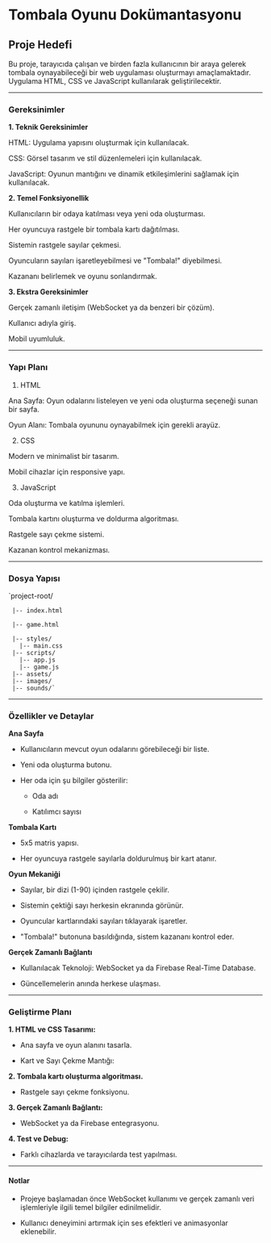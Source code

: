 # Tombala Oyunu Dokümantasyonu

## Proje Hedefi

Bu proje, tarayıcıda çalışan ve birden fazla kullanıcının bir araya gelerek tombala oynayabileceği bir web uygulaması oluşturmayı amaçlamaktadır. Uygulama HTML, CSS ve JavaScript kullanılarak geliştirilecektir.

---

### Gereksinimler

**1. Teknik Gereksinimler**

HTML: Uygulama yapısını oluşturmak için kullanılacak.

CSS: Görsel tasarım ve stil düzenlemeleri için kullanılacak.

JavaScript: Oyunun mantığını ve dinamik etkileşimlerini sağlamak için kullanılacak.

**2. Temel Fonksiyonellik**

Kullanıcıların bir odaya katılması veya yeni oda oluşturması.

Her oyuncuya rastgele bir tombala kartı dağıtılması.

Sistemin rastgele sayılar çekmesi.

Oyuncuların sayıları işaretleyebilmesi ve "Tombala!" diyebilmesi.

Kazananı belirlemek ve oyunu sonlandırmak.

**3. Ekstra Gereksinimler**

Gerçek zamanlı iletişim (WebSocket ya da benzeri bir çözüm).

Kullanıcı adıyla giriş.

Mobil uyumluluk.

---

### Yapı Planı

1. HTML

Ana Sayfa: Oyun odalarını listeleyen ve yeni oda oluşturma seçeneği sunan bir sayfa.

Oyun Alanı: Tombala oyununu oynayabilmek için gerekli arayüz.

2. CSS

Modern ve minimalist bir tasarım.

Mobil cihazlar için responsive yapı.

3. JavaScript

Oda oluşturma ve katılma işlemleri.

Tombala kartını oluşturma ve doldurma algoritması.

Rastgele sayı çekme sistemi.

Kazanan kontrol mekanizması.

---

### Dosya Yapısı

`project-root/

     |-- index.html
     
     |-- game.html
     
     |-- styles/
       |-- main.css
     |-- scripts/
       |-- app.js
       |-- game.js
     |-- assets/
     |-- images/
     |-- sounds/`

---

### Özellikler ve Detaylar

**Ana Sayfa**

- Kullanıcıların mevcut oyun odalarını görebileceği bir liste.

- Yeni oda oluşturma butonu.

- Her oda için şu bilgiler gösterilir:

  - Oda adı

  - Katılımcı sayısı

**Tombala Kartı**

- 5x5 matris yapısı.

- Her oyuncuya rastgele sayılarla doldurulmuş bir kart atanır.

**Oyun Mekaniği**

- Sayılar, bir dizi (1-90) içinden rastgele çekilir.

- Sistemin çektiği sayı herkesin ekranında görünür.

- Oyuncular kartlarındaki sayıları tıklayarak işaretler.

- "Tombala!" butonuna basıldığında, sistem kazananı kontrol eder.

**Gerçek Zamanlı Bağlantı**

- Kullanılacak Teknoloji: WebSocket ya da Firebase Real-Time Database.

- Güncellemelerin anında herkese ulaşması.

---

### Geliştirme Planı

**1. HTML ve CSS Tasarımı:**

- Ana sayfa ve oyun alanını tasarla.

- Kart ve Sayı Çekme Mantığı:

**2. Tombala kartı oluşturma algoritması.**

- Rastgele sayı çekme fonksiyonu.

**3. Gerçek Zamanlı Bağlantı:**

- WebSocket ya da Firebase entegrasyonu.

**4. Test ve Debug:**

- Farklı cihazlarda ve tarayıcılarda test yapılması.

---

#### Notlar

- Projeye başlamadan önce WebSocket kullanımı ve gerçek zamanlı veri işlemleriyle ilgili temel bilgiler edinilmelidir.

- Kullanıcı deneyimini artırmak için ses efektleri ve animasyonlar eklenebilir.

